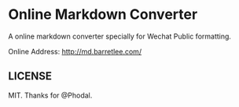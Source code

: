 # Online Markdown Converter

A online markdown converter specially for Wechat Public formatting.

Online Address: <http://md.barretlee.com/>

LICENSE
---

MIT. Thanks for @Phodal.
